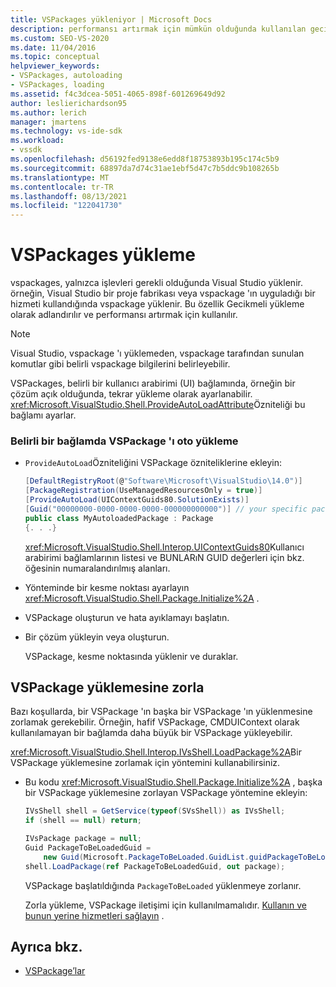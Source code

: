 ```yaml
---
title: VSPackages yükleniyor | Microsoft Docs
description: performansı artırmak için mümkün olduğunda kullanılan gecikmeli yükleme de dahil olmak üzere Visual Studio vspackages yükleme hakkında bilgi edinin.
ms.custom: SEO-VS-2020
ms.date: 11/04/2016
ms.topic: conceptual
helpviewer_keywords:
- VSPackages, autoloading
- VSPackages, loading
ms.assetid: f4c3dcea-5051-4065-898f-601269649d92
author: leslierichardson95
ms.author: lerich
manager: jmartens
ms.technology: vs-ide-sdk
ms.workload:
- vssdk
ms.openlocfilehash: d56192fed9138e6edd8f18753893b195c174c5b9
ms.sourcegitcommit: 68897da7d74c31ae1ebf5d47c7b5ddc9b108265b
ms.translationtype: MT
ms.contentlocale: tr-TR
ms.lasthandoff: 08/13/2021
ms.locfileid: "122041730"
---
```

# <a name="load-vspackages"></a>VSPackages yükleme
vspackages, yalnızca işlevleri gerekli olduğunda Visual Studio yüklenir. örneğin, Visual Studio bir proje fabrikası veya vspackage 'ın uyguladığı bir hizmeti kullandığında vspackage yüklenir. Bu özellik Gecikmeli yükleme olarak adlandırılır ve performansı artırmak için kullanılır.

> [!NOTE]
> Visual Studio, vspackage 'ı yüklemeden, vspackage tarafından sunulan komutlar gibi belirli vspackage bilgilerini belirleyebilir.

 VSPackages, belirli bir kullanıcı arabirimi (UI) bağlamında, örneğin bir çözüm açık olduğunda, tekrar yükleme olarak ayarlanabilir. <xref:Microsoft.VisualStudio.Shell.ProvideAutoLoadAttribute>Özniteliği bu bağlamı ayarlar.

### <a name="autoload-a-vspackage-in-a-specific-context"></a>Belirli bir bağlamda VSPackage 'ı oto yükleme

- `ProvideAutoLoad`Özniteliğini VSPackage özniteliklerine ekleyin:

    ```csharp
    [DefaultRegistryRoot(@"Software\Microsoft\VisualStudio\14.0")]
    [PackageRegistration(UseManagedResourcesOnly = true)]
    [ProvideAutoLoad(UIContextGuids80.SolutionExists)]
    [Guid("00000000-0000-0000-0000-000000000000")] // your specific package GUID
    public class MyAutoloadedPackage : Package
    {. . .}
    ```

     <xref:Microsoft.VisualStudio.Shell.Interop.UIContextGuids80>Kullanıcı arabirimi bağlamlarının listesi ve BUNLARıN GUID değerleri için bkz. öğesinin numaralandırılmış alanları.

- Yönteminde bir kesme noktası ayarlayın <xref:Microsoft.VisualStudio.Shell.Package.Initialize%2A> .

- VSPackage oluşturun ve hata ayıklamayı başlatın.

- Bir çözüm yükleyin veya oluşturun.

     VSPackage, kesme noktasında yüklenir ve duraklar.

## <a name="force-a-vspackage-to-load"></a>VSPackage yüklemesine zorla
 Bazı koşullarda, bir VSPackage 'ın başka bir VSPackage 'ın yüklenmesine zorlamak gerekebilir. Örneğin, hafif VSPackage, CMDUIContext olarak kullanılamayan bir bağlamda daha büyük bir VSPackage yükleyebilir.

 <xref:Microsoft.VisualStudio.Shell.Interop.IVsShell.LoadPackage%2A>Bir VSPackage yüklemesine zorlamak için yöntemini kullanabilirsiniz.

- Bu kodu <xref:Microsoft.VisualStudio.Shell.Package.Initialize%2A> , başka bir VSPackage yüklemesine zorlayan VSPackage yöntemine ekleyin:

    ```csharp
    IVsShell shell = GetService(typeof(SVsShell)) as IVsShell;
    if (shell == null) return;

    IVsPackage package = null;
    Guid PackageToBeLoadedGuid =
        new Guid(Microsoft.PackageToBeLoaded.GuidList.guidPackageToBeLoadedPkgString);
    shell.LoadPackage(ref PackageToBeLoadedGuid, out package);

    ```

     VSPackage başlatıldığında `PackageToBeLoaded` yüklenmeye zorlanır.

     Zorla yükleme, VSPackage iletişimi için kullanılmamalıdır. [Kullanın ve bunun yerine hizmetleri sağlayın](../extensibility/using-and-providing-services.md) .

## <a name="see-also"></a>Ayrıca bkz.
- [VSPackage’lar](../extensibility/internals/vspackages.md)
